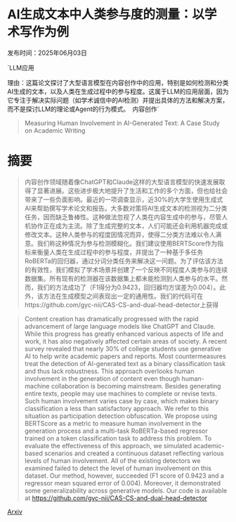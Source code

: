# AI生成文本中人类参与度的测量：以学术写作为例

发布时间：2025年06月03日

`LLM应用

理由：这篇论文探讨了大型语言模型在内容创作中的应用，特别是如何检测和分类AI生成的文本，以及人类在生成过程中的参与程度。这属于LLM的应用层面，因为它专注于解决实际问题（如学术诚信中的AI检测）并提出具体的方法和解决方案，而不是探讨LLM的理论或Agent的行为模式。` `内容创作`

> Measuring Human Involvement in AI-Generated Text: A Case Study on Academic Writing

# 摘要

> 内容创作领域随着像ChatGPT和Claude这样的大型语言模型的快速发展取得了显著进展。这些进步极大地提升了生活和工作的多个方面，但也给社会带来了一些负面影响。最近的一项调查显示，近30%的大学生使用生成式AI来帮助撰写学术论文和报告。大多数对策将AI生成文本的检测视为二分类任务，因而缺乏鲁棒性。这种做法忽视了人类在内容生成中的参与，尽管人机协作正在成为主流。除了生成完整的文本，人们可能还会利用机器完成或修改文本。这种人类参与的程度因情况而异，使得二分类方法难以令人满意。我们称这种情况为参与检测模糊化。我们建议使用BERTScore作为指标来衡量人类在生成过程中的参与程度，并提出了一种基于多任务RoBERTa的回归器，通过分词分类任务来解决这一问题。为了评估该方法的有效性，我们模拟了学术场景并创建了一个反映不同程度人类参与的连续数据集。所有现有的检测器在该数据集上都未能检测到人类参与的水平。然而，我们的方法成功了（F1得分为0.9423，回归器均方误差为0.004）。此外，该方法在生成模型之间表现出一定的通用性。我们的代码可在https://github.com/gyc-nii/CAS-CS-and-dual-head-detector上获得

> Content creation has dramatically progressed with the rapid advancement of large language models like ChatGPT and Claude. While this progress has greatly enhanced various aspects of life and work, it has also negatively affected certain areas of society. A recent survey revealed that nearly 30% of college students use generative AI to help write academic papers and reports. Most countermeasures treat the detection of AI-generated text as a binary classification task and thus lack robustness. This approach overlooks human involvement in the generation of content even though human-machine collaboration is becoming mainstream. Besides generating entire texts, people may use machines to complete or revise texts. Such human involvement varies case by case, which makes binary classification a less than satisfactory approach. We refer to this situation as participation detection obfuscation. We propose using BERTScore as a metric to measure human involvement in the generation process and a multi-task RoBERTa-based regressor trained on a token classification task to address this problem. To evaluate the effectiveness of this approach, we simulated academic-based scenarios and created a continuous dataset reflecting various levels of human involvement. All of the existing detectors we examined failed to detect the level of human involvement on this dataset. Our method, however, succeeded (F1 score of 0.9423 and a regressor mean squared error of 0.004). Moreover, it demonstrated some generalizability across generative models. Our code is available at https://github.com/gyc-nii/CAS-CS-and-dual-head-detector

[Arxiv](https://arxiv.org/abs/2506.03501)